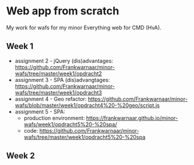 # Web app from scratch

My work for wafs for my minor Everything web for CMD (HvA).

## Week 1
* assignment 2 - jQuery (dis)advantages: https://github.com/Frankwarnaar/minor-wafs/tree/master/week1/opdracht2
* assignment 3 - SPA (dis)advangtages: https://github.com/Frankwarnaar/minor-wafs/tree/master/week1/opdracht3
* assignment 4 - Geo refactor: https://github.com/Frankwarnaar/minor-wafs/blob/master/week1/opdracht4%20-%20geo/script.js
* assignment 5 - SPA:
  * production environment: https://frankwarnaar.github.io/minor-wafs/week1/opdracht5%20-%20spa/
  * code: https://github.com/Frankwarnaar/minor-wafs/tree/master/week1/opdracht5%20-%20spa

## Week 2